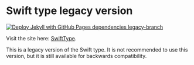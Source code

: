 # Swift type legacy version
[![Deploy Jekyll with GitHub Pages dependencies legacy-branch](https://github.com/HauseMasterZ/swift-type/actions/workflows/jekyll-gh-pages.yml/badge.svg?branch=legacy-branch)](https://github.com/HauseMasterZ/swift-type/actions/workflows/jekyll-gh-pages.yml)

Visit the site here: <a href="https://hausemasterz.github.io/swift-type" target="_blank" rel="noopener noreferrer">SwiftType</a>.

This is a legacy version of the Swift type. It is not recommended to use this version, but it is still available for backwards compatibility.
